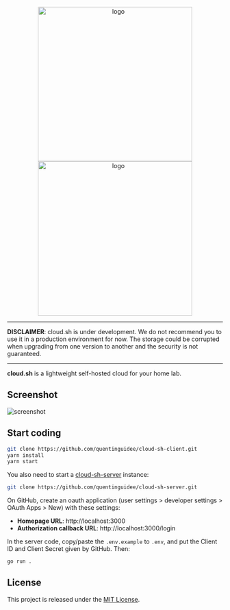 <p align="center">
<img alt="logo" width="360" src="https://user-images.githubusercontent.com/12123721/175907234-1fa6974c-33e7-4b64-a931-1bcbff0c9c63.png#gh-dark-mode-only" />
<img alt="logo" width="360" src="https://user-images.githubusercontent.com/12123721/175907812-a401f5a3-4c27-4a0b-bc5e-62ae46f223f5.png#gh-light-mode-only" />
</p>

---

**DISCLAIMER**: cloud.sh is under development. We do not recommend you to use it in a production environment for now.
The storage could be corrupted when upgrading from one version to another and the security is not guaranteed.

---

**cloud.sh** is a lightweight self-hosted cloud for your home lab.

## Screenshot

![screenshot](https://user-images.githubusercontent.com/12123721/178097933-976ea161-614f-48c8-bb9e-1644f3d2a23b.png)

## Start coding

```bash
git clone https://github.com/quentinguidee/cloud-sh-client.git
yarn install
yarn start
```

You also need to start a [cloud-sh-server](https://github.com/quentinguidee/cloud-sh-server) instance:

```bash
git clone https://github.com/quentinguidee/cloud-sh-server.git
```

On GitHub, create an oauth application (user settings > developer settings > OAuth Apps > New) with these settings:

* **Homepage URL**: http://localhost:3000
* **Authorization callback URL**: http://localhost:3000/login

In the server code, copy/paste the `.env.example` to `.env`, and put the Client ID and Client Secret given by GitHub.
Then:

```bash
go run .
```

## License

This project is released under the [MIT License](./LICENSE.md).
